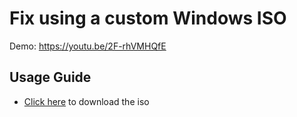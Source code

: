 # Fix using a custom Windows ISO

Demo: https://youtu.be/2F-rhVMHQfE

## Usage Guide

- [Click here](https://drive.google.com/file/d/1DpG4rdgNYhquszO324B6rgw-LDlEMyzi/view?usp=sharing) to download the iso
